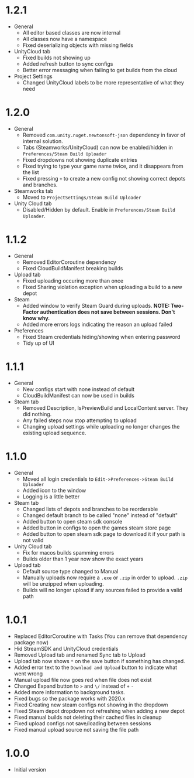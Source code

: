 # 1.2.1
- General
  - All editor based classes are now internal
  - All classes now have a namespace
  - Fixed deserializing objects with missing fields
- UnityCloud tab
  - Fixed builds not showing up
  - Added refresh button to sync configs
  - Better error messaging when failing to get builds from the cloud
- Project Settings
  - Changed UnityCloud labels to be more representative of what they need

# 1.2.0
- General
  - Removed `com.unity.nuget.newtonsoft-json` dependency in favor of internal solution.
  - Tabs (Steamworks/UnityCloud) can now be enabled/hidden in `Preferences/Steam Build Uploader`
  - Fixed dropdowns not showing duplicate entries
  - Fixed trying to type your game name twice, and it disappears from the list
  - Fixed pressing `+` to create a new config not showing correct depots and branches.
- Steamworks tab
  - Moved to `ProjectSettings/Steam Build Uploader`
- Unity Cloud tab
  - Disabled/Hidden by default. Enable in `Preferences/Steam Build Uploader`.

# 1.1.2
- General
  - Removed EditorCoroutine dependency
  - Fixed CloudBuildManifest breaking builds
- Upload tab
  - Fixed uploading occuring more than once
  - Fixed Sharing violation exception when uploading a build to a new depot 
- Steam
  - Added window to verify Steam Guard during uploads. **NOTE: Two-Factor authentication does not save between sessions. Don't know why.**
  - Added more errors logs indicating the reason an upload failed
- Preferences
  - Fixed Steam credentials hiding/showing when entering password
  - Tidy up of UI

# 1.1.1
- General
  - New configs start with none instead of default
  - CloudBuildManifest can now be used in builds
- Steam tab
  - Removed Description, IsPreviewBuild and LocalContent server. They did nothing.
  - Any failed steps now stop attempting to upload
  - Changing upload settings while uploading no longer changes the existing upload sequence.

# 1.1.0
- General
  - Moved all login credentials to `Edit->Preferences->Steam Build Uploader`
  - Added icon to the window
  - Logging is a little better
- Steam tab
  - Changed lists of depots and branches to be reorderable
  - Changed default branch to be called "none" instead of "default"
  - Added button to open steam sdk console
  - Added button in configs to open the games steam store page
  - Added button to open steam sdk page to download it if your path is not valid
- Unity Cloud tab
  - Fix for macos builds spamming errors
  - Builds older than 1 year now show the exact years
- Upload tab
  - Default source type changed to Manual
  - Manually uploads now require a `.exe` or `.zip` in order to upload. `.zip` will be unzipped when uploading.
  - Builds will no longer upload if any sources failed to provide a valid path 

# 1.0.1
- Replaced EditorCoroutine with Tasks (You can remove that dependency package now)
- Hid StreamSDK and UnityCloud credentials
- Removed Upload tab and renamed Sync tab to Upload
- Upload tab now shows `*` on the save button if something has changed.
- Added error text to the `Download and Upload` button to indicate what went wrong
- Manual upload file now goes red when file does not exist
- Changed Expand button to `>` and `\/` instead of `+` `-`
- Added more information to background tasks.
- Fixed bugs so the package works with 2020.x
- Fixed Creating new steam configs not showing in the dropdown
- Fixed Steam depot dropdown not refreshing when adding a new depot
- Fixed manual builds not deleting their cached files in cleanup
- Fixed upload configs not save/loading between sessions
- Fixed manual upload source not saving the file path

# 1.0.0
- Initial version